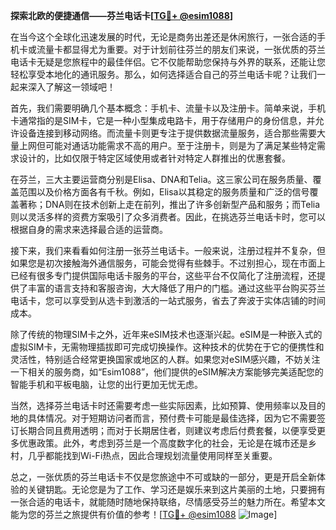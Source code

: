 **探索北欧的便捷通信——芬兰电话卡[[TG💪+ @esim1088](https://t.me/s/esim1088)]**

在当今这个全球化迅速发展的时代，无论是商务出差还是休闲旅行，一张合适的手机卡或流量卡都显得尤为重要。对于计划前往芬兰的朋友们来说，一张优质的芬兰电话卡无疑是您旅程中的最佳伴侣。它不仅能帮助您保持与外界的联系，还能让您轻松享受本地化的通讯服务。那么，如何选择适合自己的芬兰电话卡呢？让我们一起来深入了解这一领域吧！

首先，我们需要明确几个基本概念：手机卡、流量卡以及注册卡。简单来说，手机卡通常指的是SIM卡，它是一种小型集成电路卡，用于存储用户的身份信息，并允许设备连接到移动网络。而流量卡则更专注于提供数据流量服务，适合那些需要大量上网但可能对通话功能需求不高的用户。至于注册卡，则是为了满足某些特定需求设计的，比如仅限于特定区域使用或者针对特定人群推出的优惠套餐。

在芬兰，三大主要运营商分别是Elisa、DNA和Telia。这三家公司在服务质量、覆盖范围以及价格方面各有千秋。例如，Elisa以其稳定的服务质量和广泛的信号覆盖著称；DNA则在技术创新上走在前列，推出了许多创新型产品和服务；而Telia则以灵活多样的资费方案吸引了众多消费者。因此，在挑选芬兰电话卡时，您可以根据自身的需求来选择最合适的运营商。

接下来，我们来看看如何注册一张芬兰电话卡。一般来说，注册过程并不复杂，但如果您是初次接触海外通信服务，可能会觉得有些棘手。不过别担心，现在市面上已经有很多专门提供国际电话卡服务的平台，这些平台不仅简化了注册流程，还提供了丰富的语言支持和客服咨询，大大降低了用户的门槛。通过这些平台购买芬兰电话卡，您可以享受到从选卡到激活的一站式服务，省去了奔波于实体店铺的时间成本。

除了传统的物理SIM卡之外，近年来eSIM技术也逐渐兴起。eSIM是一种嵌入式的虚拟SIM卡，无需物理插拔即可完成切换操作。这种技术的优势在于它的便携性和灵活性，特别适合经常更换国家或地区的人群。如果您对eSIM感兴趣，不妨关注一下相关的服务商，如“Esim1088”，他们提供的eSIM解决方案能够完美适配您的智能手机和平板电脑，让您的出行更加无忧无虑。

当然，选择芬兰电话卡时还需要考虑一些实际因素，比如预算、使用频率以及目的地的具体情况。对于短期访问者而言，预付费卡可能是最佳选择，因为它不需要签订长期合同且费用透明；而对于长期居住者，则建议考虑后付费套餐，以便享受更多优惠政策。此外，考虑到芬兰是一个高度数字化的社会，无论是在城市还是乡村，几乎都能找到Wi-Fi热点，因此合理规划流量使用同样至关重要。

总之，一张优质的芬兰电话卡不仅是您旅途中不可或缺的一部分，更是开启全新体验的关键钥匙。无论您是为了工作、学习还是娱乐来到这片美丽的土地，只要拥有一张合适的电话卡，就能随时随地保持联络，尽情感受芬兰的魅力所在。希望本文能为您的芬兰之旅提供有价值的参考！[[TG💪+ @esim1088](https://t.me/s/esim1088) ![Image](https://i.postimg.cc/4NQfJmqS/Snipaste-2025-05-13-00-14-12.png)]